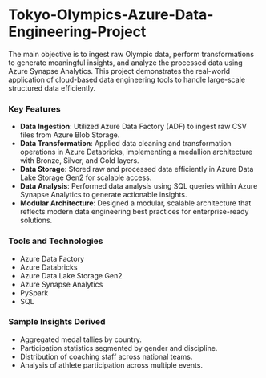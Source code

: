 # Tokyo-Olympics-Azure-Data-Engineering-Project
The main objective is to ingest raw Olympic data, perform transformations to generate meaningful insights, and analyze the processed data using Azure Synapse Analytics. This project demonstrates the real-world application of cloud-based data engineering tools to handle large-scale structured data efficiently.


### Key Features

- **Data Ingestion**: Utilized Azure Data Factory (ADF) to ingest raw CSV files from Azure Blob Storage.
- **Data Transformation**: Applied data cleaning and transformation operations in Azure Databricks, implementing a medallion architecture with Bronze, Silver, and Gold layers.
- **Data Storage**: Stored raw and processed data efficiently in Azure Data Lake Storage Gen2 for scalable access.
- **Data Analysis**: Performed data analysis using SQL queries within Azure Synapse Analytics to generate actionable insights.
- **Modular Architecture**: Designed a modular, scalable architecture that reflects modern data engineering best practices for enterprise-ready solutions.

### Tools and Technologies

- Azure Data Factory
- Azure Databricks
- Azure Data Lake Storage Gen2
- Azure Synapse Analytics
- PySpark
- SQL

### Sample Insights Derived

- Aggregated medal tallies by country.
- Participation statistics segmented by gender and discipline.
- Distribution of coaching staff across national teams.
- Analysis of athlete participation across multiple events.
